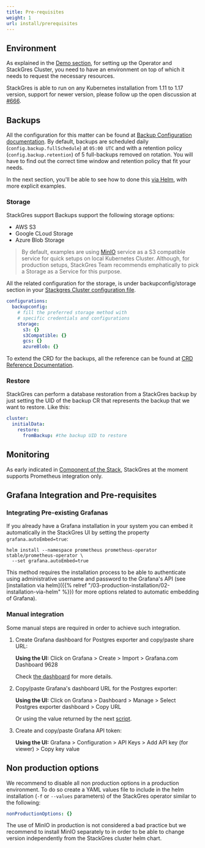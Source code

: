 ```yaml
---
title: Pre-requisites
weight: 1
url: install/prerequisites
---
```


## Environment

As explained in the [Demo section](/demo/setenv/), for setting up the Operator and StackGres Cluster, you need to have an
environment on top of which it needs to request the necessary resources.

StackGres is able to run on any Kubernetes installation from 1.11 to 1.17 version, support for newer version, please follow up the open discussion at [#666](https://gitlab.com/ongresinc/stackgres/-/issues/666).

## Backups

All the configuration for this matter can be found at [Backup Configuration documentation](reference/backups/#configuration). By default, backups are scheduled daily (`config.backup.fullSchedule`) at `05:00 UTC` and with a retention policy (`config.backup.retention`) of 5 full-backups removed on rotation. You will have to find out the correct time window and retention policy that fit your needs.

In the next section, you'll be able to see how to done this [via Helm](install/helm/install/), with more explicit examples.

### Storage

StackGres support Backups support the following storage options:
 
* AWS S3
* Google CLoud Storage
* Azure Blob Storage


> By default, examples are using [MinIO](https://min.io/) service as a S3 compatible service for 
> quick setups on local Kubernetes Cluster. Although, for production setups, StackGres Team recommends
> emphatically to pick a Storage as a Service for this purpose.

All the related configuration for the storage, is under backupconfig/storage section in your [Stackgres Cluster configuration file](https://gitlab.com/ongresinc/stackgres/-/blob/development/stackgres-k8s/install/helm/stackgres-cluster/values.yaml#L100-148).

```yaml
configurations:
  backupconfig:
    # fill the preferred storage method with
    # specific credentials and configurations
    storage:
      s3: {}
      s3Compatible: {}
      gcs: {}
      azureBlob: {}
```

To extend the CRD for the backups, all the reference can be found at [CRD Reference Documentation](/reference/crd/#backups).

### Restore

StackGres can perform a database restoration from a StackGres backup by just setting the UID of 
 the backup CR that represents the backup that we want to restore. Like this:

``` yaml
cluster:
  initialData:
    restore:
      fromBackup: #the backup UID to restore
```

## Monitoring

As early indicated in [Component of the Stack](/01-introduction/04-components-of-the-stack/#monitoring), StackGres at the moment supports Prometheus integration only. 

## Grafana Integration and Pre-requisites

### Integrating Pre-existing Grafanas

If you already have a Grafana installation in your system you can embed it automatically in the
 StackGres UI by setting the property `grafana.autoEmbed=true`:

```
helm install --namespace prometheus prometheus-operator stable/prometheus-operator \
  --set grafana.autoEmbed=true
```

This method requires the installation process to be able to authenticate using administrative username and password to the Grafana's API (see [installation via helm]({{% relref "/03-production-installation/02-installation-via-helm" %}}) for more options related to automatic embedding of Grafana).

### Manual integration

Some manual steps are required in order to achieve such integration.

1. Create Grafana dashboard for Postgres exporter and copy/paste share URL:

    **Using the UI:** Click on Grafana > Create > Import > Grafana.com Dashboard 9628

    Check [the dashboard](https://grafana.com/grafana/dashboards/9628) for more details.

2. Copy/paste Grafana's dashboard URL for the Postgres exporter:

    **Using the UI:** Click on Grafana > Dashboard > Manage > Select Postgres exporter dashboard > Copy URL

    Or using the value returned by the next [script]().

3. Create and copy/paste Grafana API token:

    **Using the UI:** Grafana > Configuration > API Keys > Add API key (for viewer) > Copy key value

## Non production options

We recommend to disable all non production options in a production environment. To do so create a
 YAML values file to include in the helm installation (`-f` or `--values` parameters) of the
 StackGres operator similar to the following:

``` yaml
nonProductionOptions: {}
```

The use of MinIO in production is not considered a bad practice but we recommend to install MinIO
 separately to in order to be able to change version independently from the StackGres cluster helm
 chart.